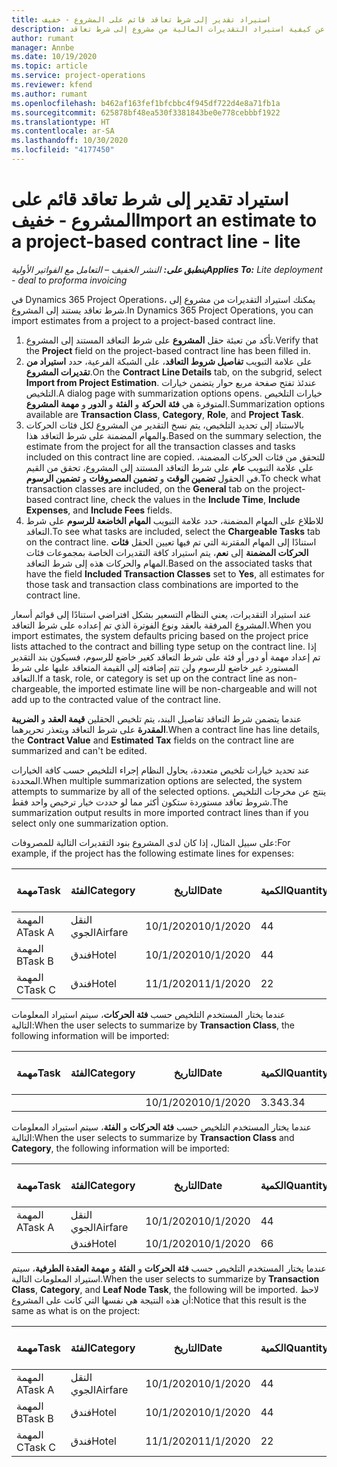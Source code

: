 ```yaml
---
title: استيراد تقدير إلى شرط تعاقد قائم على المشروع - خفيف
description: يقدم هذا الموضوع معلومات عن كيفية استيراد التقديرات المالية من مشروع إلى شرط تعاقد.
author: rumant
manager: Annbe
ms.date: 10/19/2020
ms.topic: article
ms.service: project-operations
ms.reviewer: kfend
ms.author: rumant
ms.openlocfilehash: b462af163fef1bfcbbc4f945df722d4e8a71fb1a
ms.sourcegitcommit: 625878bf48ea530f3381843be0e778cebbbf1922
ms.translationtype: HT
ms.contentlocale: ar-SA
ms.lasthandoff: 10/30/2020
ms.locfileid: "4177450"
---
```

# <a name="import-an-estimate-to-a-project-based-contract-line---lite"></a><span data-ttu-id="512f0-103">استيراد تقدير إلى شرط تعاقد قائم على المشروع - خفيف</span><span class="sxs-lookup"><span data-stu-id="512f0-103">Import an estimate to a project-based contract line - lite</span></span>

<span data-ttu-id="512f0-104">_**ينطبق على:** النشر الخفيف – التعامل مع الفواتير الأولية_</span><span class="sxs-lookup"><span data-stu-id="512f0-104">_**Applies To:** Lite deployment - deal to proforma invoicing_</span></span>

<span data-ttu-id="512f0-105">في Dynamics 365 Project Operations، يمكنك استيراد التقديرات من مشروع إلى شرط تعاقد يستند إلى المشروع.</span><span class="sxs-lookup"><span data-stu-id="512f0-105">In Dynamics 365 Project Operations, you can import estimates from a project to a project-based contract line.</span></span>

1. <span data-ttu-id="512f0-106">تأكد من تعبئة حقل **المشروع** على شرط التعاقد المستند إلى المشروع.</span><span class="sxs-lookup"><span data-stu-id="512f0-106">Verify that the **Project** field on the project-based contract line has been filled in.</span></span>
2. <span data-ttu-id="512f0-107">على علامة التبويب **تفاصيل شروط التعاقد**، على الشبكة الفرعية، حدد **استيراد من تقديرات المشروع**.</span><span class="sxs-lookup"><span data-stu-id="512f0-107">On the **Contract Line Details** tab, on the subgrid, select **Import from Project Estimation**.</span></span> <span data-ttu-id="512f0-108">عندئذ تفتح صفحة مربع حوار يتضمن خيارات التلخيص.</span><span class="sxs-lookup"><span data-stu-id="512f0-108">A dialog page with summarization options opens.</span></span> <span data-ttu-id="512f0-109">خيارات التلخيص المتوفرة هي **فئة الحركة** و **الفئة** و **الدور** و **مهمة المشروع**.</span><span class="sxs-lookup"><span data-stu-id="512f0-109">Summarization options available are **Transaction Class**, **Category**, **Role**, and **Project Task**.</span></span>
3. <span data-ttu-id="512f0-110">بالاستناد إلى تحديد التلخيص، يتم نسخ التقدير من المشروع لكل فئات الحركات والمهام المضمنة على شرط التعاقد هذا.</span><span class="sxs-lookup"><span data-stu-id="512f0-110">Based on the summary selection, the estimate from the project for all the transaction classes and tasks included on this contract line are copied.</span></span> <span data-ttu-id="512f0-111">للتحقق من فئات الحركات المضمنة، على علامة التبويب **عام** على شرط التعاقد المستند إلى المشروع، تحقق من القيم في الحقول **تضمين الوقت** و **تضمين المصروفات** و **تضمين الرسوم**.</span><span class="sxs-lookup"><span data-stu-id="512f0-111">To check what transaction classes are included, on the **General** tab on the project-based contract line, check the values in the **Include Time**, **Include Expenses**, and **Include Fees** fields.</span></span> 
4. <span data-ttu-id="512f0-112">للاطلاع على المهام المضمنة، حدد علامة التبويب **المهام الخاضعة للرسوم** على شرط التعاقد.</span><span class="sxs-lookup"><span data-stu-id="512f0-112">To see what tasks are included, select the **Chargeable Tasks** tab on the contract line.</span></span> <span data-ttu-id="512f0-113">استنادًا إلى المهام المقترنة التي تم فيها تعيين الحقل **فئات الحركات المضمنة** إلى **نعم**، يتم استيراد كافة التقديرات الخاصة بمجموعات فئات المهام والحركات هذه إلى شرط التعاقد.</span><span class="sxs-lookup"><span data-stu-id="512f0-113">Based on the associated tasks that have the field **Included Transaction Classes** set to **Yes**, all estimates for those task and transaction class combinations are imported to the contract line.</span></span>

<span data-ttu-id="512f0-114">عند استيراد التقديرات، يعني النظام التسعير بشكل افتراضي استنادًا إلى قوائم أسعار المشروع المرفقة بالعقد ونوع الفوترة الذي تم إعداده على شرط التعاقد.</span><span class="sxs-lookup"><span data-stu-id="512f0-114">When you import estimates, the system defaults pricing based on the project price lists attached to the contract and billing type setup on the contract line.</span></span> <span data-ttu-id="512f0-115">إذا تم إعداد مهمة أو دور أو فئة على شرط التعاقد كغير خاضع للرسوم، فسيكون بند التقدير المستورد غير خاضع للرسوم ولن تتم إضافته إلى القيمة المتعاقد عليها على شرط التعاقد.</span><span class="sxs-lookup"><span data-stu-id="512f0-115">If a task, role, or category is set up on the contract line as non-chargeable, the imported estimate line will be non-chargeable and will not add up to the contracted value of the contract line.</span></span>

<span data-ttu-id="512f0-116">عندما يتضمن شرط التعاقد تفاصيل البند، يتم تلخيص الحقلين **قيمة العقد** و **الضريبة المقدرة** على شرط التعاقد ويتعذر تحريرهما.</span><span class="sxs-lookup"><span data-stu-id="512f0-116">When a contract line has line details, the **Contract Value** and **Estimated Tax** fields on the contract line are summarized and can't be edited.</span></span>

<span data-ttu-id="512f0-117">عند تحديد خيارات تلخيص متعددة، يحاول النظام إجراء التلخيص حسب كافة الخيارات المحددة.</span><span class="sxs-lookup"><span data-stu-id="512f0-117">When multiple summarization options are selected, the system attempts to summarize by all of the selected options.</span></span> <span data-ttu-id="512f0-118">ينتج عن مخرجات التلخيص شروط تعاقد مستوردة ستكون أكثر مما لو حددت خيار ترخيص واحد فقط.</span><span class="sxs-lookup"><span data-stu-id="512f0-118">The summarization output results in more imported contract lines than if you select only one summarization option.</span></span>

<span data-ttu-id="512f0-119">على سبيل المثال، إذا كان لدى المشروع بنود التقديرات التالية للمصروفات:</span><span class="sxs-lookup"><span data-stu-id="512f0-119">For example, if the project has the following estimate lines for expenses:</span></span>

| <span data-ttu-id="512f0-120">مهمة</span><span class="sxs-lookup"><span data-stu-id="512f0-120">Task</span></span> | <span data-ttu-id="512f0-121">الفئة</span><span class="sxs-lookup"><span data-stu-id="512f0-121">Category</span></span> | <span data-ttu-id="512f0-122">التاريخ‬</span><span class="sxs-lookup"><span data-stu-id="512f0-122">Date</span></span> | <span data-ttu-id="512f0-123">الكمية</span><span class="sxs-lookup"><span data-stu-id="512f0-123">Quantity</span></span> | <span data-ttu-id="512f0-124">سعر الوحدة</span><span class="sxs-lookup"><span data-stu-id="512f0-124">Unit price</span></span> | <span data-ttu-id="512f0-125">المبلغ</span><span class="sxs-lookup"><span data-stu-id="512f0-125">Amount</span></span> |
| --- | --- | --- | --- | --- | --- |
| <span data-ttu-id="512f0-126">المهمة A</span><span class="sxs-lookup"><span data-stu-id="512f0-126">Task A</span></span> | <span data-ttu-id="512f0-127">النقل الجوي</span><span class="sxs-lookup"><span data-stu-id="512f0-127">Airfare</span></span> | <span data-ttu-id="512f0-128">10/1/2020</span><span class="sxs-lookup"><span data-stu-id="512f0-128">10/1/2020</span></span> | <span data-ttu-id="512f0-129">4</span><span class="sxs-lookup"><span data-stu-id="512f0-129">4</span></span> | <span data-ttu-id="512f0-130">400</span><span class="sxs-lookup"><span data-stu-id="512f0-130">400</span></span> | <span data-ttu-id="512f0-131">1600</span><span class="sxs-lookup"><span data-stu-id="512f0-131">1600</span></span> |
| <span data-ttu-id="512f0-132">المهمة B</span><span class="sxs-lookup"><span data-stu-id="512f0-132">Task B</span></span> | <span data-ttu-id="512f0-133">فندق</span><span class="sxs-lookup"><span data-stu-id="512f0-133">Hotel</span></span> | <span data-ttu-id="512f0-134">10/1/2020</span><span class="sxs-lookup"><span data-stu-id="512f0-134">10/1/2020</span></span> | <span data-ttu-id="512f0-135">4</span><span class="sxs-lookup"><span data-stu-id="512f0-135">4</span></span> | <span data-ttu-id="512f0-136">200</span><span class="sxs-lookup"><span data-stu-id="512f0-136">200</span></span> | <span data-ttu-id="512f0-137">800</span><span class="sxs-lookup"><span data-stu-id="512f0-137">800</span></span> |
| <span data-ttu-id="512f0-138">المهمة C</span><span class="sxs-lookup"><span data-stu-id="512f0-138">Task C</span></span> | <span data-ttu-id="512f0-139">فندق</span><span class="sxs-lookup"><span data-stu-id="512f0-139">Hotel</span></span> | <span data-ttu-id="512f0-140">11/1/2020</span><span class="sxs-lookup"><span data-stu-id="512f0-140">11/1/2020</span></span> | <span data-ttu-id="512f0-141">2</span><span class="sxs-lookup"><span data-stu-id="512f0-141">2</span></span> | <span data-ttu-id="512f0-142">200</span><span class="sxs-lookup"><span data-stu-id="512f0-142">200</span></span> | <span data-ttu-id="512f0-143">400</span><span class="sxs-lookup"><span data-stu-id="512f0-143">400</span></span> |

<span data-ttu-id="512f0-144">عندما يختار المستخدم التلخيص حسب **فئة الحركات**، سيتم استيراد المعلومات التالية:</span><span class="sxs-lookup"><span data-stu-id="512f0-144">When the user selects to summarize by **Transaction Class**, the following information will be imported:</span></span>

| <span data-ttu-id="512f0-145">مهمة</span><span class="sxs-lookup"><span data-stu-id="512f0-145">Task</span></span> | <span data-ttu-id="512f0-146">الفئة</span><span class="sxs-lookup"><span data-stu-id="512f0-146">Category</span></span> | <span data-ttu-id="512f0-147">التاريخ‬</span><span class="sxs-lookup"><span data-stu-id="512f0-147">Date</span></span> | <span data-ttu-id="512f0-148">الكمية</span><span class="sxs-lookup"><span data-stu-id="512f0-148">Quantity</span></span> | <span data-ttu-id="512f0-149">سعر الوحدة</span><span class="sxs-lookup"><span data-stu-id="512f0-149">Unit price</span></span> | <span data-ttu-id="512f0-150">المبلغ</span><span class="sxs-lookup"><span data-stu-id="512f0-150">Amount</span></span> |
| --- | --- | --- | --- | --- | --- |
| &nbsp; | &nbsp; | <span data-ttu-id="512f0-151">10/1/2020</span><span class="sxs-lookup"><span data-stu-id="512f0-151">10/1/2020</span></span> | <span data-ttu-id="512f0-152">3.34</span><span class="sxs-lookup"><span data-stu-id="512f0-152">3.34</span></span> | <span data-ttu-id="512f0-153">840</span><span class="sxs-lookup"><span data-stu-id="512f0-153">840</span></span> | <span data-ttu-id="512f0-154">2800</span><span class="sxs-lookup"><span data-stu-id="512f0-154">2800</span></span> |

<span data-ttu-id="512f0-155">عندما يختار المستخدم التلخيص حسب **فئة الحركات** و **الفئة**، سيتم استيراد المعلومات التالية:</span><span class="sxs-lookup"><span data-stu-id="512f0-155">When the user selects to summarize by **Transaction Class** and **Category**, the following information will be imported:</span></span>

| <span data-ttu-id="512f0-156">مهمة</span><span class="sxs-lookup"><span data-stu-id="512f0-156">Task</span></span> | <span data-ttu-id="512f0-157">الفئة</span><span class="sxs-lookup"><span data-stu-id="512f0-157">Category</span></span> | <span data-ttu-id="512f0-158">التاريخ‬</span><span class="sxs-lookup"><span data-stu-id="512f0-158">Date</span></span> | <span data-ttu-id="512f0-159">الكمية</span><span class="sxs-lookup"><span data-stu-id="512f0-159">Quantity</span></span> | <span data-ttu-id="512f0-160">سعر الوحدة</span><span class="sxs-lookup"><span data-stu-id="512f0-160">Unit price</span></span> | <span data-ttu-id="512f0-161">المبلغ</span><span class="sxs-lookup"><span data-stu-id="512f0-161">Amount</span></span> |
| --- | --- | --- | --- | --- | --- |
| <span data-ttu-id="512f0-162">المهمة A</span><span class="sxs-lookup"><span data-stu-id="512f0-162">Task A</span></span> | <span data-ttu-id="512f0-163">النقل الجوي</span><span class="sxs-lookup"><span data-stu-id="512f0-163">Airfare</span></span> | <span data-ttu-id="512f0-164">10/1/2020</span><span class="sxs-lookup"><span data-stu-id="512f0-164">10/1/2020</span></span> | <span data-ttu-id="512f0-165">4</span><span class="sxs-lookup"><span data-stu-id="512f0-165">4</span></span> | <span data-ttu-id="512f0-166">400</span><span class="sxs-lookup"><span data-stu-id="512f0-166">400</span></span> | <span data-ttu-id="512f0-167">1600</span><span class="sxs-lookup"><span data-stu-id="512f0-167">1600</span></span> |
| &nbsp;| <span data-ttu-id="512f0-168">فندق</span><span class="sxs-lookup"><span data-stu-id="512f0-168">Hotel</span></span> | <span data-ttu-id="512f0-169">10/1/2020</span><span class="sxs-lookup"><span data-stu-id="512f0-169">10/1/2020</span></span> | <span data-ttu-id="512f0-170">6</span><span class="sxs-lookup"><span data-stu-id="512f0-170">6</span></span> | <span data-ttu-id="512f0-171">200</span><span class="sxs-lookup"><span data-stu-id="512f0-171">200</span></span> | <span data-ttu-id="512f0-172">1200</span><span class="sxs-lookup"><span data-stu-id="512f0-172">1200</span></span> |

<span data-ttu-id="512f0-173">عندما يختار المستخدم التلخيص حسب **فئة الحركات** و **الفئة** و **مهمة العقدة الطرفية**، سيتم استيراد المعلومات التالية.</span><span class="sxs-lookup"><span data-stu-id="512f0-173">When the user selects to summarize by **Transaction Class**, **Category**, and **Leaf Node Task**, the following will be imported.</span></span> <span data-ttu-id="512f0-174">لاحظ أن هذه النتيجة هي نفسها التي كانت على المشروع:</span><span class="sxs-lookup"><span data-stu-id="512f0-174">Notice that this result is the same as what is on the project:</span></span>

| <span data-ttu-id="512f0-175">مهمة</span><span class="sxs-lookup"><span data-stu-id="512f0-175">Task</span></span> | <span data-ttu-id="512f0-176">الفئة</span><span class="sxs-lookup"><span data-stu-id="512f0-176">Category</span></span> | <span data-ttu-id="512f0-177">التاريخ‬</span><span class="sxs-lookup"><span data-stu-id="512f0-177">Date</span></span> | <span data-ttu-id="512f0-178">الكمية</span><span class="sxs-lookup"><span data-stu-id="512f0-178">Quantity</span></span> | <span data-ttu-id="512f0-179">سعر الوحدة</span><span class="sxs-lookup"><span data-stu-id="512f0-179">Unit price</span></span> | <span data-ttu-id="512f0-180">المبلغ</span><span class="sxs-lookup"><span data-stu-id="512f0-180">Amount</span></span> |
| --- | --- | --- | --- | --- | --- |
| <span data-ttu-id="512f0-181">المهمة A</span><span class="sxs-lookup"><span data-stu-id="512f0-181">Task A</span></span> | <span data-ttu-id="512f0-182">النقل الجوي</span><span class="sxs-lookup"><span data-stu-id="512f0-182">Airfare</span></span> | <span data-ttu-id="512f0-183">10/1/2020</span><span class="sxs-lookup"><span data-stu-id="512f0-183">10/1/2020</span></span> | <span data-ttu-id="512f0-184">4</span><span class="sxs-lookup"><span data-stu-id="512f0-184">4</span></span> | <span data-ttu-id="512f0-185">400</span><span class="sxs-lookup"><span data-stu-id="512f0-185">400</span></span> | <span data-ttu-id="512f0-186">1600</span><span class="sxs-lookup"><span data-stu-id="512f0-186">1600</span></span> |
| <span data-ttu-id="512f0-187">المهمة B</span><span class="sxs-lookup"><span data-stu-id="512f0-187">Task B</span></span> | <span data-ttu-id="512f0-188">فندق</span><span class="sxs-lookup"><span data-stu-id="512f0-188">Hotel</span></span> | <span data-ttu-id="512f0-189">10/1/2020</span><span class="sxs-lookup"><span data-stu-id="512f0-189">10/1/2020</span></span> | <span data-ttu-id="512f0-190">4</span><span class="sxs-lookup"><span data-stu-id="512f0-190">4</span></span> | <span data-ttu-id="512f0-191">200</span><span class="sxs-lookup"><span data-stu-id="512f0-191">200</span></span> | <span data-ttu-id="512f0-192">800</span><span class="sxs-lookup"><span data-stu-id="512f0-192">800</span></span> |
| <span data-ttu-id="512f0-193">المهمة C</span><span class="sxs-lookup"><span data-stu-id="512f0-193">Task C</span></span> | <span data-ttu-id="512f0-194">فندق</span><span class="sxs-lookup"><span data-stu-id="512f0-194">Hotel</span></span> | <span data-ttu-id="512f0-195">11/1/2020</span><span class="sxs-lookup"><span data-stu-id="512f0-195">11/1/2020</span></span> | <span data-ttu-id="512f0-196">2</span><span class="sxs-lookup"><span data-stu-id="512f0-196">2</span></span> | <span data-ttu-id="512f0-197">200</span><span class="sxs-lookup"><span data-stu-id="512f0-197">200</span></span> | <span data-ttu-id="512f0-198">400</span><span class="sxs-lookup"><span data-stu-id="512f0-198">400</span></span> |
